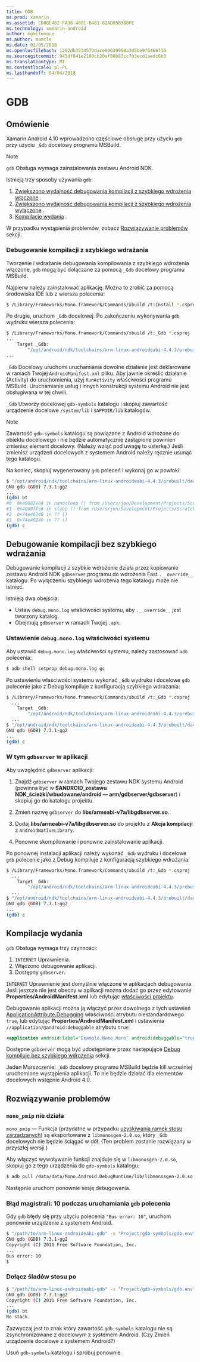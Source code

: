 ```yaml
---
title: GDB
ms.prod: xamarin
ms.assetid: CD0BE462-FA38-4881-B481-82AD05B3B8FE
ms.technology: xamarin-android
author: mgmclemore
ms.author: mamcle
ms.date: 02/05/2018
ms.openlocfilehash: 1292db3534570dace90639958a3d5be9f6466716
ms.sourcegitcommit: 945df041e2180cb20af08b83cc703ecd1aedc6b0
ms.translationtype: MT
ms.contentlocale: pl-PL
ms.lasthandoff: 04/04/2018
---
```

# <a name="gdb"></a>GDB

## <a name="overview"></a>Omówienie

Xamarin.Android 4.10 wprowadzono częściowe obsługę przy użyciu `gdb` przy użyciu `_Gdb` docelowy programu MSBuild. 

> [!NOTE]
> `gdb` Obsługa wymaga zainstalowania zestawu Android NDK.

Istnieją trzy sposoby używania `gdb`:

1.  [Zwiększono wydajność debugowania kompilacji z szybkiego wdrożenia włączone](#Debug_Builds_with_Fast_Deployment) .
1.  [Zwiększono wydajność debugowania kompilacji z szybkiego wdrożenia wyłączone](#Debug_Builds_without_Fast_Deployment) .
1.  [Kompilacje wydania](#Release_Builds) .


W przypadku wystąpienia problemów, zobacz [Rozwiązywanie problemów](#Troubleshooting) sekcji.

<a name="Debug_Builds_with_Fast_Deployment" />

### <a name="debug-builds-with-fast-deployment"></a>Debugowanie kompilacji z szybkiego wdrażania

Tworzenie i wdrażanie debugowania kompilowania z szybkiego wdrożenia włączone, `gdb` mogą być dołączane za pomocą `_Gdb` docelowy programu MSBuild.

Najpierw należy zainstalować aplikację. Można to zrobić za pomocą środowiska IDE lub z wiersza polecenia:

```bash
$ /Library/Frameworks/Mono.framework/Commands/xbuild /t:Install *.csproj
```

Po drugie, uruchom `_Gdb` docelowej. Po zakończeniu wykonywania `gdb` wydruku wiersza polecenia:

```bash
$ /Library/Frameworks/Mono.framework/Commands/xbuild /t:_Gdb *.csproj
...
    Target _Gdb:
        "/opt/android/ndk/toolchains/arm-linux-androideabi-4.4.3/prebuilt/darwin-x86/bin/arm-linux-androideabi-gdb" -x "/Users/jon/Development/Projects/Scratch.HelloXamarin20//gdb-symbols/gdb.env"
...
```

`_Gdb` Docelowy uruchomi uruchamiania dowolne działanie jest deklarowane w ramach Twojej `AndroidManifest.xml` pliku. Aby jawnie określić działanie (Activity) do uruchomienia, użyj `RunActivity` właściwości programu MSBuild. Uruchamianie usług i innych konstrukcji systemu Android nie jest obsługiwana w tej chwili.

`_Gdb` Utworzy docelowej `gdb-symbols` katalogu i skopiuj zawartość urządzenie docelowe `/system/lib` i `$APPDIR/lib` katalogów.


> [!NOTE]
> Zawartość `gdb-symbols` katalogu są powiązane z Android wdrożone do obiektu docelowego i nie będzie automatycznie zastąpione powinien zmienisz element docelowy. (Należy wziąć pod uwagę to usterkę.) Jeśli zmienisz urządzeń docelowych z systemem Android należy ręcznie usunąć tego katalogu.

Na koniec, skopiuj wygenerowany `gdb` poleceń i wykonaj go w powłoki:

```bash
$ "/opt/android/ndk/toolchains/arm-linux-androideabi-4.4.3/prebuilt/darwin-x86/bin/arm-linux-androideabi-gdb" -x "/Users/jon/Development/Projects/Scratch.HelloXamarin20//gdb-symbols/gdb.env"
GNU gdb (GDB) 7.3.1-gg2
...
(gdb) bt
#0  0x40082e84 in nanosleep () from /Users/jon/Development/Projects/Scratch.HelloXamarin20/gdb-symbols/libc.so
#1  0x4008ffe6 in sleep () from /Users/jon/Development/Projects/Scratch.HelloXamarin20/gdb-symbols/libc.so
#2  0x74e46240 in ?? ()
#3  0x74e46240 in ?? ()
(gdb) c
```

<a name="Debug_Builds_without_Fast_Deployment" />

## <a name="debug-builds-without-fast-deployment"></a>Debugowanie kompilacji bez szybkiego wdrażania

Debugowanie kompilacji *z* szybkie wdrożenie działa przez kopiowanie zestawu Android NDK `gdbserver` programu do wdrożenia Fast `.__override__` katalogu. Po wyłączeniu szybkiego wdrożenia tego katalogu może nie istnieć.

Istnieją dwa obejścia:

-   Ustaw `debug.mono.log` właściwości systemu, aby `.__override__` jest tworzony katalog.
-   Obejmują `gdbserver` w ramach Twojej `.apk`.

### <a name="setting-the-debugmonolog-system-property"></a>Ustawienie `debug.mono.log` właściwości systemu

Aby ustawić `debug.mono.log` właściwości systemu, należy zastosować `adb` polecenia:

```bash
$ adb shell setprop debug.mono.log gc
```

Po ustawieniu właściwości systemu wykonać `_Gdb` wydruku i docelowe `gdb` polecenie jako z Debug kompiluje z konfiguracją szybkiego wdrażania:

```bash
$ /Library/Frameworks/Mono.framework/Commands/xbuild /t:_Gdb *.csproj
  ...
    Target _Gdb:
        "/opt/android/ndk/toolchains/arm-linux-androideabi-4.4.3/prebuilt/darwin-x86/bin/arm-linux-androideabi-gdb" -x "/Users/jon/Development/Projects/Scratch.HelloXamarin20//gdb-symbols/gdb.env"
  ...
$ "/opt/android/ndk/toolchains/arm-linux-androideabi-4.4.3/prebuilt/darwin-x86/bin/arm-linux-androideabi-gdb" -x "/Users/jon/Development/Projects/Scratch.HelloXamarin20//gdb-symbols/gdb.env"
GNU gdb (GDB) 7.3.1-gg2
...
(gdb) c
```


### <a name="including-gdbserver-in-your-app"></a>W tym `gdbserver` w aplikacji

Aby uwzględnić `gdbserver` aplikacji:

1. Znajdź `gdbserver` w ramach Twojego zestawu NDK systemu Android (powinna być w **$ANDROID\_zestawu NDK\_ścieżki/wbudowane/android — arm/gdbserver/gdbserver**) i skopiuj go do katalogu projektu.

2. Zmień nazwę `gdbserver` do **libs/armeabi-v7a/libgdbserver.so**.

3. Dodaj **libs/armeabi-v7a/libgdbserver.so** do projektu z **Akcja kompilacji** z `AndroidNativeLibrary`.

4. Ponowne skompilowanie i ponowne zainstalowanie aplikacji.

Po ponownej instalacji aplikacji należy wykonać `_Gdb` wydruku i docelowe `gdb` polecenie jako z Debug kompiluje z konfiguracją szybkiego wdrażania:

```bash
$ /Library/Frameworks/Mono.framework/Commands/xbuild /t:_Gdb *.csproj
  ...
    Target _Gdb:
        "/opt/android/ndk/toolchains/arm-linux-androideabi-4.4.3/prebuilt/darwin-x86/bin/arm-linux-androideabi-gdb" -x "/Users/jon/Development/Projects/Scratch.HelloXamarin20//gdb-symbols/gdb.env"
  ...
$ "/opt/android/ndk/toolchains/arm-linux-androideabi-4.4.3/prebuilt/darwin-x86/bin/arm-linux-androideabi-gdb" -x "/Users/jon/Development/Projects/Scratch.HelloXamarin20//gdb-symbols/gdb.env"
GNU gdb (GDB) 7.3.1-gg2
...
(gdb) c
```

<a name="Release_Builds" />

## <a name="release-builds"></a>Kompilacje wydania

`gdb` Obsługa wymaga trzy czynności:

1.  `INTERNET` Uprawnienia.
2.  Włączono debugowanie aplikacji.
3.  Dostępny `gdbserver`.

`INTERNET` Uprawnienie jest domyślnie włączone w aplikacjach debugowania. Jeśli jeszcze nie jest obecny w aplikacji można dodać go przez edytowanie **Properties/AndroidManifest.xml** lub edytując [właściwości projektu](https://developer.xamarin.com/recipes/android/general/projects/add_permissions_to_android_manifest/).

Debugowanie aplikacji można ją włączyć przez dowolnego z tych ustawień [ApplicationAttribute.Debugging](https://developer.xamarin.com/api/property/Android.App.ApplicationAttribute.Debuggable/) właściwości atrybutu niestandardowego `true`, lub edytując **Properties/AndroidManifest.xml** i ustawienia `//application/@android:debuggable` atrybutu `true`:

```xml
<application android:label="Example.Name.Here" android:debuggable="true">
```

Dostępne `gdbserver` mogą być udostępniane przez następujące [Debug kompiluje bez szybkiego wdrożenia](#Debug_Builds_without_Fast_Deployment) sekcji.

Jeden Marszczenie: `_Gdb` docelowy programu MSBuild będzie kill wcześniej uruchomione wystąpienia aplikacji. To nie będzie działać dla elementów docelowych wstępnie Android 4.0.

<a name="Troubleshooting" />

## <a name="troubleshooting"></a>Rozwiązywanie problemów

### <a name="monopmip-doesnt-work"></a>`mono_pmip` nie działa

`mono_pmip` — Funkcja (przydatne w przypadku [uzyskiwania ramek stosu zarządzanych](http://www.mono-project.com/docs/debug+profile/debug/#debugging-with-gdb)) są eksportowane z `libmonosgen-2.0.so`, który `_Gdb` docelowych nie będzie ściągać w dół. (Ten problem zostanie rozwiązany w przyszłej wersji.)

Aby włączyć wywoływanie funkcji znajduje się w `libmonosgen-2.0.so`, skopiuj go z tego urządzenia do `gdb-symbols` katalogu:

```bash
$ adb pull /data/data/Mono.Android.DebugRuntime/lib/libmonosgen-2.0.so Project/gdb-symbols
```

Następnie uruchom ponownie sesję debugowania.

### <a name="bus-error-10-when-running-the-gdb-command"></a>Błąd magistrali: 10 podczas uruchamiania `gdb` polecenia

Gdy `gdb` błędy się przy użyciu polecenia `"Bus error: 10"`, uruchom ponownie urządzenie z systemem Android.

```bash
$ "/path/to/arm-linux-androideabi-gdb" -x "Project/gdb-symbols/gdb.env"
GNU gdb (GDB) 7.3.1-gg2
Copyright (C) 2011 Free Software Foundation, Inc.
...
Bus error: 10
$
```

### <a name="no-stack-trace-after-attach"></a>Dołącz śladów stosu po

```bash
$ "/path/to/arm-linux-androideabi-gdb" -x "Project/gdb-symbols/gdb.env"
GNU gdb (GDB) 7.3.1-gg2
Copyright (C) 2011 Free Software Foundation, Inc.
...
(gdb) bt
No stack.
```

Zazwyczaj jest to znak który zawartość `gdb-symbols` katalogu nie są zsynchronizowane z docelowym z systemem Android. (Czy Zmień urządzenie docelowe z systemem Android?)

Usuń `gdb-symbols` katalogu i spróbuj ponownie.
